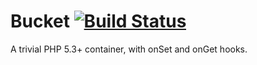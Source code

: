 Bucket [![Build Status](https://travis-ci.org/yrizos/bucket.png?branch=master)](https://travis-ci.org/yrizos/bucket)
===

A trivial PHP 5.3+ container, with onSet and onGet hooks.

